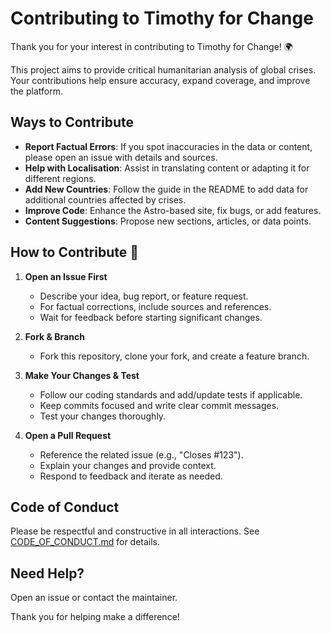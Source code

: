 # Contributing to Timothy for Change

Thank you for your interest in contributing to Timothy for Change! 🌍

This project aims to provide critical humanitarian analysis of global crises. Your contributions help ensure accuracy, expand coverage, and improve the platform.

## Ways to Contribute

- **Report Factual Errors**: If you spot inaccuracies in the data or content, please open an issue with details and sources.
- **Help with Localisation**: Assist in translating content or adapting it for different regions.
- **Add New Countries**: Follow the guide in the README to add data for additional countries affected by crises.
- **Improve Code**: Enhance the Astro-based site, fix bugs, or add features.
- **Content Suggestions**: Propose new sections, articles, or data points.

## How to Contribute 🚀

1. **Open an Issue First**
   - Describe your idea, bug report, or feature request.
   - For factual corrections, include sources and references.
   - Wait for feedback before starting significant changes.

2. **Fork & Branch**
   - Fork this repository, clone your fork, and create a feature branch.

3. **Make Your Changes & Test**
   - Follow our coding standards and add/update tests if applicable.
   - Keep commits focused and write clear commit messages.
   - Test your changes thoroughly.

4. **Open a Pull Request**
   - Reference the related issue (e.g., "Closes #123").
   - Explain your changes and provide context.
   - Respond to feedback and iterate as needed.

## Code of Conduct

Please be respectful and constructive in all interactions. See [CODE_OF_CONDUCT.md](CODE_OF_CONDUCT.md) for details.

## Need Help?

Open an issue or contact the maintainer.

Thank you for helping make a difference!
